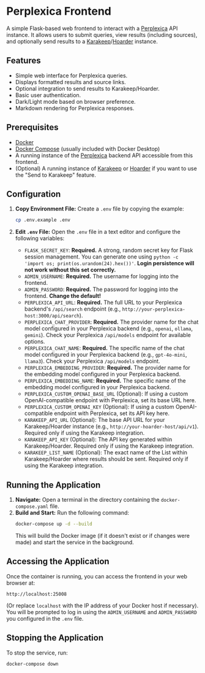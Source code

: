 # Perplexica Frontend

A simple Flask-based web frontend to interact with a [Perplexica](https://github.com/perplexica/perplexica) API instance. It allows users to submit queries, view results (including sources), and optionally send results to a [Karakeep](https://github.com/karakeeper/karakeep)/[Hoarder](https://github.com/hoarder-app/hoarder) instance.

## Features

*   Simple web interface for Perplexica queries.
*   Displays formatted results and source links.
*   Optional integration to send results to Karakeep/Hoarder.
*   Basic user authentication.
*   Dark/Light mode based on browser preference.
*   Markdown rendering for Perplexica responses.

## Prerequisites

*   [Docker](https://docs.docker.com/get-docker/)
*   [Docker Compose](https://docs.docker.com/compose/install/) (usually included with Docker Desktop)
*   A running instance of the [Perplexica](https://github.com/perplexica/perplexica) backend API accessible from this frontend.
*   (Optional) A running instance of [Karakeep](https://github.com/karakeeper/karakeep) or [Hoarder](https://github.com/hoarder-app/hoarder) if you want to use the "Send to Karakeep" feature.

## Configuration

1.  **Copy Environment File:**
    Create a `.env` file by copying the example:
    ```bash
    cp .env.example .env
    ```

2.  **Edit `.env` File:**
    Open the `.env` file in a text editor and configure the following variables:

    *   `FLASK_SECRET_KEY`: **Required.** A strong, random secret key for Flask session management. You can generate one using `python -c 'import os; print(os.urandom(24).hex())'`. **Login persistence will not work without this set correctly.**
    *   `ADMIN_USERNAME`: **Required.** The username for logging into the frontend.
    *   `ADMIN_PASSWORD`: **Required.** The password for logging into the frontend. **Change the default!**
    *   `PERPLEXICA_API_URL`: **Required.** The full URL to your Perplexica backend's `/api/search` endpoint (e.g., `http://your-perplexica-host:3000/api/search`).
    *   `PERPLEXICA_CHAT_PROVIDER`: **Required.** The provider name for the chat model configured in your Perplexica backend (e.g., `openai`, `ollama`, `gemini`). Check your Perplexica `/api/models` endpoint for available options.
    *   `PERPLEXICA_CHAT_NAME`: **Required.** The specific name of the chat model configured in your Perplexica backend (e.g., `gpt-4o-mini`, `llama3`). Check your Perplexica `/api/models` endpoint.
    *   `PERPLEXICA_EMBEDDING_PROVIDER`: **Required.** The provider name for the embedding model configured in your Perplexica backend.
    *   `PERPLEXICA_EMBEDDING_NAME`: **Required.** The specific name of the embedding model configured in your Perplexica backend.
    *   `PERPLEXICA_CUSTOM_OPENAI_BASE_URL` (Optional): If using a custom OpenAI-compatible endpoint with Perplexica, set its base URL here.
    *   `PERPLEXICA_CUSTOM_OPENAI_KEY` (Optional): If using a custom OpenAI-compatible endpoint with Perplexica, set its API key here.
    *   `KARAKEEP_API_URL` (Optional): The base API URL for your Karakeep/Hoarder instance (e.g., `http://your-hoarder-host/api/v1`). Required only if using the Karakeep integration.
    *   `KARAKEEP_API_KEY` (Optional): The API key generated within Karakeep/Hoarder. Required only if using the Karakeep integration.
    *   `KARAKEEP_LIST_NAME` (Optional): The exact name of the List within Karakeep/Hoarder where results should be sent. Required only if using the Karakeep integration.

## Running the Application

1.  **Navigate:** Open a terminal in the directory containing the `docker-compose.yaml` file.
2.  **Build and Start:** Run the following command:
    ```bash
    docker-compose up -d --build
    ```
    This will build the Docker image (if it doesn't exist or if changes were made) and start the service in the background.

## Accessing the Application

Once the container is running, you can access the frontend in your web browser at:

`http://localhost:25008`

(Or replace `localhost` with the IP address of your Docker host if necessary). You will be prompted to log in using the `ADMIN_USERNAME` and `ADMIN_PASSWORD` you configured in the `.env` file.

## Stopping the Application

To stop the service, run:

```bash
docker-compose down
```